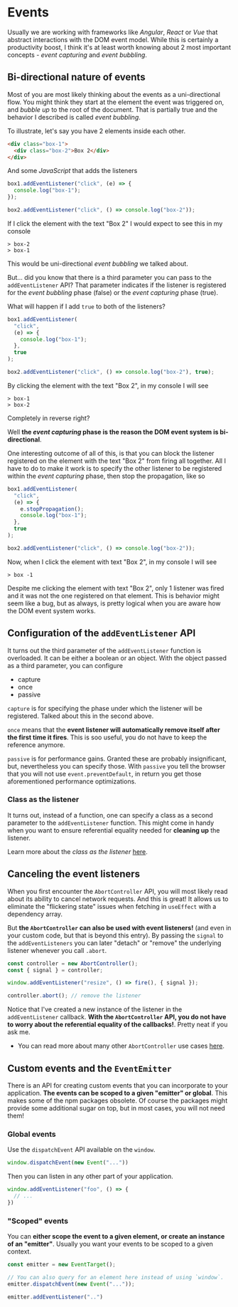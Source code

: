 # Events

Usually we are working with frameworks like _Angular_, _React_ or _Vue_ that abstract interactions with the DOM event model.
While this is certainly a productivity boost, I think it's at least worth knowing about 2 most important concepts - _event capturing_ and _event bubbling_.

## Bi-directional nature of events

Most of you are most likely thinking about the events as a uni-directional flow.
You might think they start at the element the event was triggered on, and _bubble up_ to the root of the document.
That is partially true and the behavior I described is called _event bubbling_.

To illustrate, let's say you have 2 elements inside each other.

```html
<div class="box-1">
  <div class="box-2">Box 2</div>
</div>
```

And some _JavaScript_ that adds the listeners

```js
box1.addEventListener("click", (e) => {
  console.log("box-1");
});

box2.addEventListener("click", () => console.log("box-2"));
```

If I click the element with the text "Box 2" I would expect to see this in my console

```shell
> box-2
> box-1
```

This would be uni-directional _event bubbling_ we talked about.

But... did you know that there is a third parameter you can pass to the `addEventListener` API?
That parameter indicates if the listener is registered for the _event bubbling_ phase (false) or the _event capturing_ phase (true).

What will happen if I add `true` to both of the listeners?

```js
box1.addEventListener(
  "click",
  (e) => {
    console.log("box-1");
  },
  true
);

box2.addEventListener("click", () => console.log("box-2"), true);
```

By clicking the element with the text "Box 2", in my console I will see

```shell
> box-1
> box-2
```

Completely in reverse right?

Well **the _event capturing_ phase is the reason the DOM event system is bi-directional**.

One interesting outcome of all of this, is that you can block the listener registered on the element with the text "Box 2" from firing all together.
All I have to do to make it work is to specify the other listener to be registered within the _event capturing_ phase, then stop the propagation, like so

```js
box1.addEventListener(
  "click",
  (e) => {
    e.stopPropagation();
    console.log("box-1");
  },
  true
);

box2.addEventListener("click", () => console.log("box-2"));
```

Now, when I click the element with text "Box 2", in my console I will see

```shell
> box -1
```

Despite me clicking the element with text "Box 2", only 1 listener was fired and it was not the one registered on that element.
This is behavior might seem like a bug, but as always, is pretty logical when you are aware how the DOM event system works.

## Configuration of the `addEventListener` API

It turns out the third parameter of the `addEventListener` function is overloaded. It can be either a boolean or an object.
With the object passed as a third parameter, you can configure

- capture
- once
- passive

`capture` is for specifying the phase under which the listener will be registered. Talked about this in the second above.

`once` means that the **event listener will automatically remove itself after the first time it fires**. This is soo useful, you do not have to keep the reference anymore.

`passive` is for performance gains. Granted these are probably insignificant, but, nevertheless you can specify those. With `passive` you tell the browser that you will not use `event.preventDefault`, in return you get those aforementioned performance optimizations.

### Class as the listener

It turns out, instead of a function, one can specify a class as a second parameter to the `addEventListener` function.
This might come in handy when you want to ensure referential equality needed for **cleaning up** the listener.

Learn more about the _class as the listener_ [here](https://www.stefanjudis.com/today-i-learned/addeventlistener-accepts-functions-and-objects/?utm_source=stefanjudis).

## Canceling the event listeners

When you first encounter the `AbortController` API, you will most likely read about its ability to cancel network requests. And this is great! It allows us to eliminate the "flickering state" issues when fetching in `useEffect` with a dependency array.

But **the `AbortController` can also be used with event listeners!** (and even in your custom code, but that is beyond this entry). By passing the `signal` to the `addEventListeners` you can later "detach" or "remove" the underlying listener whenever you call `.abort`.

```js
const controller = new AbortController();
const { signal } = controller;

window.addEventListener("resize", () => fire(), { signal });

controller.abort(); // remove the listener
```

Notice that I've created a new instance of the listener in the `addEventListener` callback. **With the `AbortController` API, you do not have to worry about the referential equality of the callbacks!**. Pretty neat if you ask me.

- You can read more about many other `AbortController` use cases [here](https://whistlr.info/2022/abortcontroller-is-your-friend/).

## Custom events and the `EventEmitter`

There is an API for creating custom events that you can incorporate to your application. **The events can be scoped to a given "emitter" or global**.
This makes some of the npm packages obsolete. Of course the packages might provide some additional sugar on top, but in most cases, you will not need them!

### Global events

Use the `dispatchEvent` API available on the `window`.

```js
window.dispatchEvent(new Event("..."))
```

Then you can listen in any other part of your application.

```js
window.addEventListener("foo", () => {
  // ...
})
```

### "Scoped" events

You can **either scope the event to a given element, or create an instance of an "emitter"**. Usually you want your events to be scoped to a given context.

```js
const emitter = new EventTarget();

// You can also query for an element here instead of using `window`.
emitter.dispatchEvent(new Event("..."));
```

```js
emitter.addEventListener("..")
```
